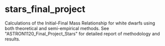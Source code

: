 # stars_final_project
Calculations of the Initial-Final Mass Relationship for white dwarfs using both theoretical and semi-empirical methods.
See "ASTRON1120_Final_Project_Stars" for detailed report of methodology and results. 
